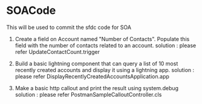 # SOACode
This will be used to commit the sfdc code for SOA 

1.  Create a field on Account named "Number of Contacts". Populate this field with the number of contacts related to an account. 
solution : please refer UpdateContactCount.trigger	

2. Build a basic lightning component that can query a list of 10 most recently created accounts and display it using a lightning app. 
solution : please refer DisplayRecentlyCreatedAccountsApplication.app
	
 3. Make a basic http callout and print the result using system.debug
solution : please refer PostmanSampleCalloutController.cls	


 


